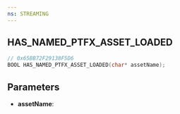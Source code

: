 ```yaml
---
ns: STREAMING
---
```

## HAS_NAMED_PTFX_ASSET_LOADED

```c
// 0x65BB72F29138F5D6
BOOL HAS_NAMED_PTFX_ASSET_LOADED(char* assetName);
```

## Parameters
* **assetName**:
